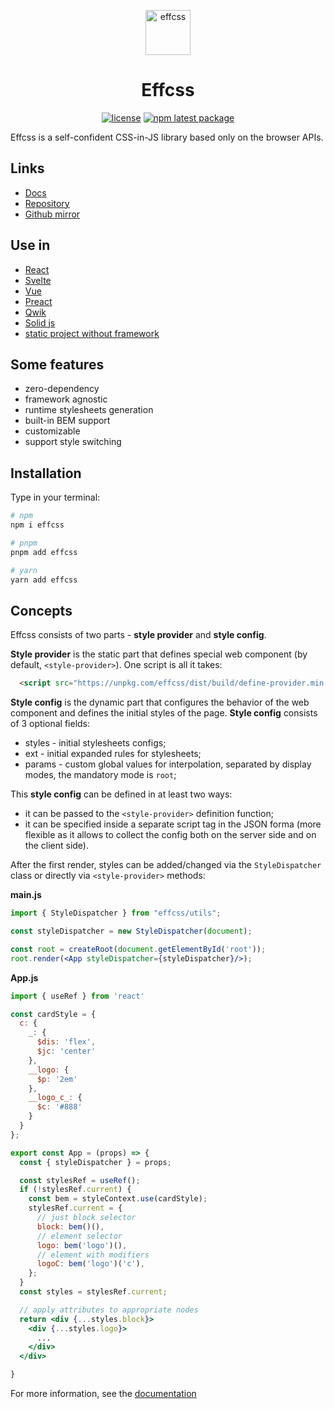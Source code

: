 <p align="center">
  <a href="https://effcss.surge.sh">
    <img alt="effcss" src="https://effcss.surge.sh/logo.svg" height="72px" />
  </a>
</p>

<h1 align="center">Effcss</h1>

<div align="center">

[![license](https://badgen.net/static/license/Apache%202.0/blue)](https://gitverse.ru/msabitov/effcss/content/master/LICENSE)
[![npm latest package](https://badgen.net/npm/v/effcss)](https://www.npmjs.com/package/effcss)

</div>

Effcss is a self-confident CSS-in-JS library based only on the browser APIs.

## Links

- [Docs](https://effcss.surge.sh)
- [Repository](https://gitverse.ru/msabitov/effcss)
- [Github mirror](https://github.com/msabitov/effcss)

## Use in

- [React](https://stackblitz.com/edit/vitejs-react-effcss?file=index.html)
- [Svelte](https://stackblitz.com/edit/vitejs-svelte-effcss?file=index.html)
- [Vue](https://stackblitz.com/edit/vitejs-vue-effcss?file=index.html)
- [Preact](https://stackblitz.com/edit/vitejs-preact-effcss?file=index.html)
- [Qwik](https://stackblitz.com/edit/vitejs-qwik-effcss?file=index.html)
- [Solid js](https://stackblitz.com/edit/vitejs-solid-effcss?file=index.html)
- [static project without framework](https://stackblitz.com/edit/static-effcs?file=index.html)

## Some features

- zero-dependency
- framework agnostic
- runtime stylesheets generation
- built-in BEM support
- customizable
- support style switching

## Installation

Type in your terminal:

```sh
# npm
npm i effcss

# pnpm
pnpm add effcss

# yarn
yarn add effcss
```

## Concepts

Effcss consists of two parts - **style provider** and **style config**.

**Style provider** is the static part that defines special web component (by default, `<style-provider>`). One script is all it takes:

```html
  <script src="https://unpkg.com/effcss/dist/build/define-provider.min.js" crossorigin="anonymous"></script>
```

**Style config** is the dynamic part that configures the behavior of the web component and defines the initial styles of the page. **Style config** consists of 3 optional fields:
- styles - initial stylesheets configs;
- ext - initial expanded rules for stylesheets;
- params - custom global values for interpolation, separated by display modes, the mandatory mode is `root`;

This **style config** can be defined in at least two ways:
- it can be passed to the `<style-provider>` definition function;
- it can be specified inside a separate script tag  in the JSON forma (more flexible as it allows to collect the config both on the server side and on the client side).

After the first render, styles can be added/changed via the `StyleDispatcher` class or directly via `<style-provider>` methods:

**main.js**

```jsx
import { StyleDispatcher } from "effcss/utils";

const styleDispatcher = new StyleDispatcher(document);

const root = createRoot(document.getElementById('root'));
root.render(<App styleDispatcher={styleDispatcher}/>);
```

**App.js**

```jsx
import { useRef } from 'react'

const cardStyle = {
  c: {
    _: {
      $dis: 'flex',
      $jc: 'center'
    },
    __logo: {
      $p: '2em'
    },
    __logo_c_: {
      $c: '#888'
    }
  }
};

export const App = (props) => {
  const { styleDispatcher } = props;

  const stylesRef = useRef();
  if (!stylesRef.current) {
    const bem = styleContext.use(cardStyle);
    stylesRef.current = {
      // just block selector
      block: bem()(),
      // element selector
      logo: bem('logo')(),
      // element with modifiers
      logoC: bem('logo')('c'),
    };
  }
  const styles = stylesRef.current;

  // apply attributes to appropriate nodes
  return <div {...styles.block}>
    <div {...styles.logo}>
      ...
    </div>
  </div>

}
```

For more information, see the [documentation](https://effcss.surge.sh)
